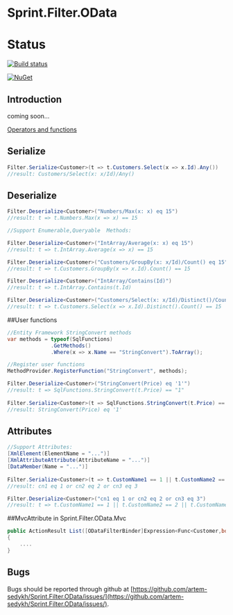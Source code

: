 Sprint.Filter.OData
===================
# Status
[![Build status](https://ci.appveyor.com/api/projects/status/210ubfc6jn3g5hk0/branch/master?svg=true)](https://ci.appveyor.com/project/artem-sedykh/sprint-filter-odata/branch/master)

[![NuGet](https://img.shields.io/nuget/v/Sprint.Filter.OData.svg)](https://www.nuget.org/packages/Sprint.Filter.OData/)

## Introduction

coming soon...

[Operators and functions](http://msdn.microsoft.com/en-us/library/hh169248(v=nav.71).aspx)
## Serialize

```csharp
Filter.Serialize<Customer>(t => t.Customers.Select(x => x.Id).Any())
//result: Customers/Select(x: x/Id)/Any()

```
## Deserialize

```csharp
Filter.Deserialize<Customer>("Numbers/Max(x: x) eq 15")
//result: t => t.Numbers.Max(x => x) == 15

//Support Enumerable,Queryable  Methods:

Filter.Deserialize<Customer>("IntArray/Average(x: x) eq 15")
//result: t => t.IntArray.Average(x => x) == 15

Filter.Deserialize<Customer>("Customers/GroupBy(x: x/Id)/Count() eq 15")
//result: t => t.Customers.GroupBy(x => x.Id).Count() == 15

Filter.Deserialize<Customer>("IntArray/Contains(Id)")
//result: t => t.IntArray.Contains(t.Id)

Filter.Deserialize<Customer>("Customers/Select(x: x/Id)/Distinct()/Count() eq 15")
//result: t => t.Customers.Select(x => x.Id).Distinct().Count() == 15

```
##User functions

```csharp
//Entity Framework StringConvert methods
var methods = typeof(SqlFunctions)
              .GetMethods()
              .Where(x => x.Name == "StringConvert").ToArray();

//Register user functions
MethodProvider.RegisterFunction("StringConvert", methods);

Filter.Deserialize<Customer>("StringConvert(Price) eq '1'")
//result: t => SqlFunctions.StringConvert(t.Price) == "1"
 
Filter.Serialize<Customer>(t => SqlFunctions.StringConvert(t.Price) == "1")
//result: StringConvert(Price) eq '1'
```

## Attributes

```csharp
//Support Attributes:
[XmlElement(ElementName = "...")]
[XmlAttributeAttribute(AttributeName = "...")]
[DataMember(Name = "...")]
 
Filter.Serialize<Customer>(t => t.CustomName1 == 1 || t.CustomName2 == 2 || t.CustomName3 == 3)
//result: cn1 eq 1 or cn2 eq 2 or cn3 eq 3

Filter.Deserialize<Customer>("cn1 eq 1 or cn2 eq 2 or cn3 eq 3")
//result: t => t.CustomName1 == 1 || t.CustomName2 == 2 || t.CustomName3 == 3
```
##MvcAttribute in Sprint.Filter.OData.Mvc

```csharp
public ActionResult List([ODataFilterBinder]Expression<Func<Customer,bool>> predicate)
{
    ....
}
```

## Bugs

Bugs should be reported through github at
[https://github.com/artem-sedykh/Sprint.Filter.OData/issues/](https://github.com/artem-sedykh/Sprint.Filter.OData/issues/).